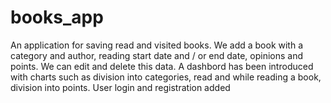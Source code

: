 # books_app
An application for saving read and visited books. We add a book with a category and author, reading start date and / or end date, opinions and points. 
We can edit and delete this data. 
A dashbord has been introduced with charts such as division into categories, read and while reading a book, division into points. 
User login and registration added
